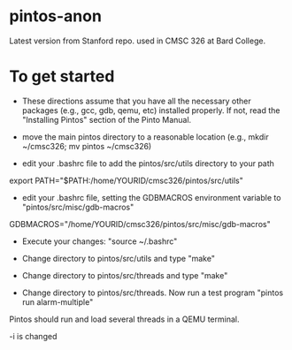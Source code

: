 # pintos-anon

Latest version from Stanford repo. used in CMSC 326 at Bard College.

# To get started

- These directions assume that you have all the necessary other
  packages (e.g., gcc, gdb, qemu, etc) installed properly.  If not,
  read the "Installing Pintos" section of the Pinto Manual.

- move the main pintos directory to a reasonable location (e.g., mkdir
  ~/cmsc326; mv pintos ~/cmsc326)

- edit your .bashrc file to add the pintos/src/utils directory to your path

export PATH="$PATH:/home/YOURID/cmsc326/pintos/src/utils"

- edit your .bashrc file, setting the GDBMACROS environment variable to "pintos/src/misc/gdb-macros"

GDBMACROS="/home/YOURID/cmsc326/pintos/src/misc/gdb-macros"

- Execute your changes: "source ~/.bashrc"

- Change directory to pintos/src/utils and type "make"

- Change directory to pintos/src/threads and type "make"

- Change directory to pintos/src/threads.  Now run a test program
  "pintos run alarm-multiple"

Pintos should run and load several threads in a QEMU terminal.

-i is changed
